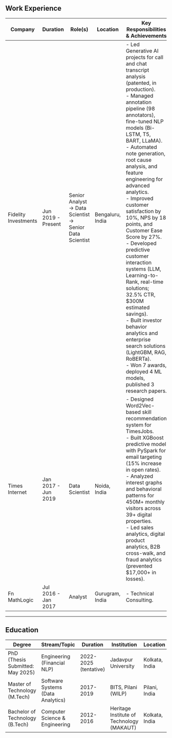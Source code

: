 

## Work Experience

| Company              | Duration             | Role(s)                                    | Location        | Key Responsibilities & Achievements                                                                                                                                                                                                                                                                                                                                                                                                                                                                                                                     |
|----------------------|----------------------|--------------------------------------------|-----------------|--------------------------------------------------------------------------------------------------------------------------------------------------------------------------------------------------------------------------------------------------------------------------------------------------------------------------------------------------------------------------------------------------------------------------------------------------------------------------------------------------------------------------------------------------------|
| Fidelity Investments | Jun 2019 - Present   | Senior Analyst → Data Scientist → Senior Data Scientist | Bengaluru, India | - Led Generative AI projects for call and chat transcript analysis (patented, in production). <br> - Managed annotation pipeline (98 annotators), fine-tuned NLP models (Bi-LSTM, T5, BART, LLaMA). <br> - Automated note generation, root cause analysis, and feature engineering for advanced analytics. <br> - Improved customer satisfaction by 10%, NPS by 18 points, and Customer Ease Score by 27%. <br> - Developed predictive customer interaction systems (LLM, Learning-to-Rank, real-time solutions; 32.5% CTR, $300M estimated savings). <br> - Built investor behavior analytics and enterprise search solutions (LightGBM, RAG, RoBERTa). <br> - Won 7 awards, deployed 4 ML models, published 3 research papers. |
| Times Internet       | Jan 2017 - Jun 2019  | Data Scientist                             | Noida, India    | - Designed Word2Vec-based skill recommendation system for TimesJobs. <br> - Built XGBoost predictive model with PySpark for email targeting (15% increase in open rates). <br> - Analyzed interest graphs and behavioral patterns for 450M+ monthly visitors across 39+ digital properties. <br> - Led sales analytics, digital product analytics, B2B cross-walk, and fraud analytics (prevented $17,000+ in losses).                                                                                                           |
| Fn MathLogic         | Jul 2016 - Jan 2017  | Analyst                                    | Gurugram, India | - Technical Consulting.                                                                                                                                                                                                                                                                                                                                                                                                                                                        |

---

## Education

| Degree                                        | Stream/Topic                              | Duration         | Institution                                                    | Location           |
|-----------------------------------------------|------------------------------------------|------------------|---------------------------------------------------------------|--------------------|
| PhD (Thesis Submitted: May 2025)              | Engineering (Financial NLP)              | 2022-2025 (tentative) | Jadavpur University                                      | Kolkata, India     |
| Master of Technology (M.Tech)                 | Software Systems (Data Analytics)        | 2017-2019        | BITS, Pilani (WILP)                                           | Pilani, India      |
| Bachelor of Technology (B.Tech)               | Computer Science & Engineering           | 2012-2016        | Heritage Institute of Technology (MAKAUT)                     | Kolkata, India     |
